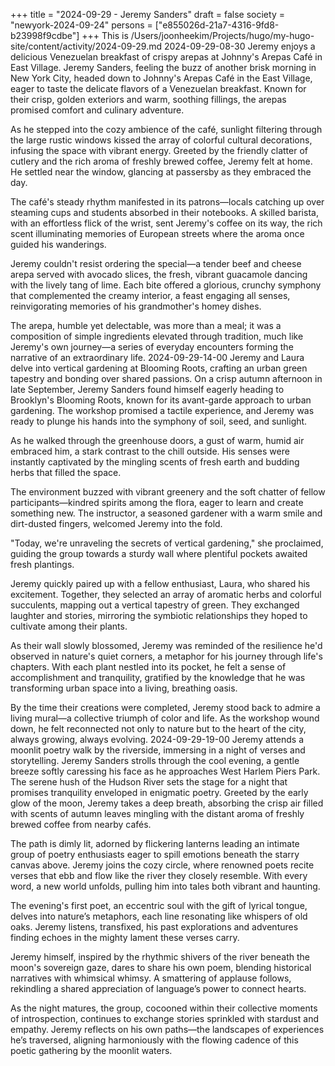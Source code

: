 +++
title = "2024-09-29 - Jeremy Sanders"
draft = false
society = "newyork-2024-09-24"
persons = ["e855026d-21a7-4316-9fd8-b23998f9cdbe"]
+++
This is /Users/joonheekim/Projects/hugo/my-hugo-site/content/activity/2024-09-29.md
2024-09-29-08-30
Jeremy enjoys a delicious Venezuelan breakfast of crispy arepas at Johnny's Arepas Café in East Village.
Jeremy Sanders, feeling the buzz of another brisk morning in New York City, headed down to Johnny's Arepas Café in the East Village, eager to taste the delicate flavors of a Venezuelan breakfast. Known for their crisp, golden exteriors and warm, soothing fillings, the arepas promised comfort and culinary adventure. 

As he stepped into the cozy ambience of the café, sunlight filtering through the large rustic windows kissed the array of colorful cultural decorations, infusing the space with vibrant energy. Greeted by the friendly clatter of cutlery and the rich aroma of freshly brewed coffee, Jeremy felt at home. He settled near the window, glancing at passersby as they embraced the day.

The café's steady rhythm manifested in its patrons—locals catching up over steaming cups and students absorbed in their notebooks. A skilled barista, with an effortless flick of the wrist, sent Jeremy's coffee on its way, the rich scent illuminating memories of European streets where the aroma once guided his wanderings.

Jeremy couldn't resist ordering the special—a tender beef and cheese arepa served with avocado slices, the fresh, vibrant guacamole dancing with the lively tang of lime. Each bite offered a glorious, crunchy symphony that complemented the creamy interior, a feast engaging all senses, reinvigorating memories of his grandmother's homey dishes. 

The arepa, humble yet delectable, was more than a meal; it was a composition of simple ingredients elevated through tradition, much like Jeremy's own journey—a series of everyday encounters forming the narrative of an extraordinary life.
2024-09-29-14-00
Jeremy and Laura delve into vertical gardening at Blooming Roots, crafting an urban green tapestry and bonding over shared passions.
On a crisp autumn afternoon in late September, Jeremy Sanders found himself eagerly heading to Brooklyn's Blooming Roots, known for its avant-garde approach to urban gardening. The workshop promised a tactile experience, and Jeremy was ready to plunge his hands into the symphony of soil, seed, and sunlight.

As he walked through the greenhouse doors, a gust of warm, humid air embraced him, a stark contrast to the chill outside. His senses were instantly captivated by the mingling scents of fresh earth and budding herbs that filled the space.

The environment buzzed with vibrant greenery and the soft chatter of fellow participants—kindred spirits among the flora, eager to learn and create something new. The instructor, a seasoned gardener with a warm smile and dirt-dusted fingers, welcomed Jeremy into the fold. 

"Today, we're unraveling the secrets of vertical gardening," she proclaimed, guiding the group towards a sturdy wall where plentiful pockets awaited fresh plantings.

Jeremy quickly paired up with a fellow enthusiast, Laura, who shared his excitement. Together, they selected an array of aromatic herbs and colorful succulents, mapping out a vertical tapestry of green. They exchanged laughter and stories, mirroring the symbiotic relationships they hoped to cultivate among their plants.

As their wall slowly blossomed, Jeremy was reminded of the resilience he'd observed in nature's quiet corners, a metaphor for his journey through life's chapters. With each plant nestled into its pocket, he felt a sense of accomplishment and tranquility, gratified by the knowledge that he was transforming urban space into a living, breathing oasis.

By the time their creations were completed, Jeremy stood back to admire a living mural—a collective triumph of color and life. As the workshop wound down, he felt reconnected not only to nature but to the heart of the city, always growing, always evolving.
2024-09-29-19-00
Jeremy attends a moonlit poetry walk by the riverside, immersing in a night of verses and storytelling.
Jeremy Sanders strolls through the cool evening, a gentle breeze softly caressing his face as he approaches West Harlem Piers Park. The serene hush of the Hudson River sets the stage for a night that promises tranquility enveloped in enigmatic poetry. Greeted by the early glow of the moon, Jeremy takes a deep breath, absorbing the crisp air filled with scents of autumn leaves mingling with the distant aroma of freshly brewed coffee from nearby cafés.

The path is dimly lit, adorned by flickering lanterns leading an intimate group of poetry enthusiasts eager to spill emotions beneath the starry canvas above. Jeremy joins the cozy circle, where renowned poets recite verses that ebb and flow like the river they closely resemble. With every word, a new world unfolds, pulling him into tales both vibrant and haunting.

The evening's first poet, an eccentric soul with the gift of lyrical tongue, delves into nature’s metaphors, each line resonating like whispers of old oaks. Jeremy listens, transfixed, his past explorations and adventures finding echoes in the mighty lament these verses carry.

Jeremy himself, inspired by the rhythmic shivers of the river beneath the moon's sovereign gaze, dares to share his own poem, blending historical narratives with whimsical whimsy. A smattering of applause follows, rekindling a shared appreciation of language’s power to connect hearts.

As the night matures, the group, cocooned within their collective moments of introspection, continues to exchange stories sprinkled with stardust and empathy. Jeremy reflects on his own paths—the landscapes of experiences he’s traversed, aligning harmoniously with the flowing cadence of this poetic gathering by the moonlit waters.
